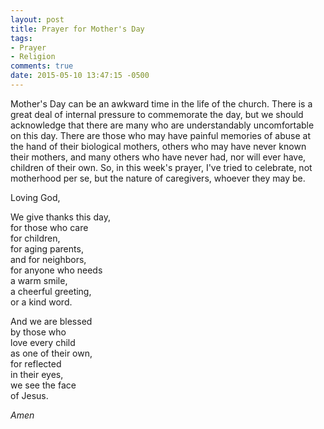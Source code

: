 ```yaml
---
layout: post
title: Prayer for Mother's Day
tags:
- Prayer
- Religion
comments: true
date: 2015-05-10 13:47:15 -0500
---
```


Mother's Day can be an awkward time in the life of the church. There is a great deal of internal pressure to commemorate the day, but we should acknowledge that there are many who are understandably uncomfortable on this day. There are those who may have painful memories of abuse at the hand of their biological mothers, others who may have never known their mothers, and many others who have never had, nor will ever have, children of their own. So, in this week's prayer, I've tried to celebrate, not motherhood per se, but the nature of caregivers, whoever they may be.

Loving God,

We give thanks this day,  
for those who care  
for children,  
for aging parents,  
and for neighbors,  
for anyone who needs  
a warm smile,  
a cheerful greeting,  
or a kind word.


And we are blessed  
by those who  
love every child  
as one of their own,  
for reflected  
in their eyes,  
we see the face  
of Jesus.

*Amen*

